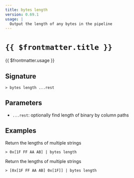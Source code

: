 ```yaml
---
title: bytes length
version: 0.69.1
usage: |
  Output the length of any bytes in the pipeline
---
```


# <code>{{ $frontmatter.title }}</code>

<div style='white-space: pre-wrap;'>{{ $frontmatter.usage }}</div>

## Signature

```> bytes length ...rest```

## Parameters

 -  `...rest`: optionally find length of binary by column paths

## Examples

Return the lengths of multiple strings
```shell
> 0x[1F FF AA AB] | bytes length
```

Return the lengths of multiple strings
```shell
> [0x[1F FF AA AB] 0x[1F]] | bytes length
```
